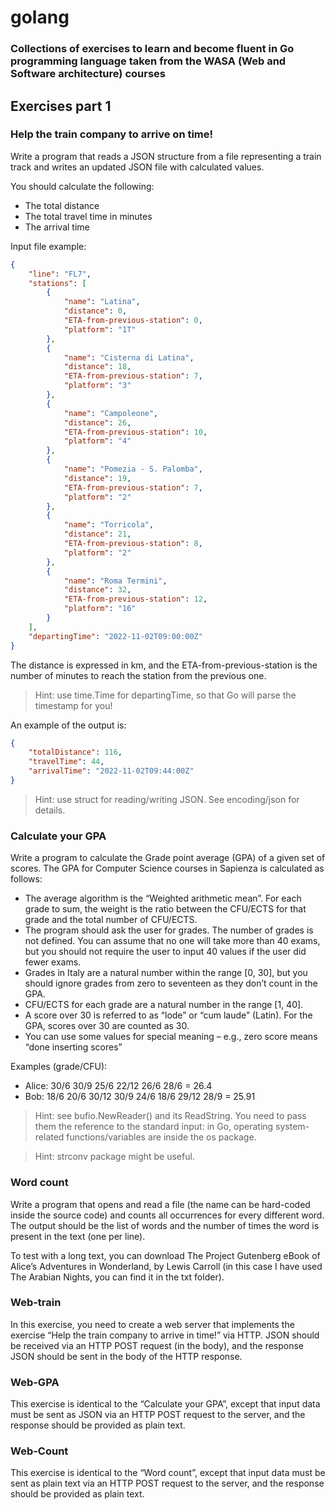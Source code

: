 # golang 
### Collections of exercises to learn and become fluent in Go programming language taken from the WASA (Web and Software architecture) courses

## Exercises part 1

### Help the train company to arrive on time!

Write a program that reads a JSON structure from a file representing a train track and writes an updated
JSON file with calculated values.

You should calculate the following:
- The total distance
- The total travel time in minutes
- The arrival time

Input file example:
```json
{
    "line": "FL7",
    "stations": [
        {
            "name": "Latina",
            "distance": 0,
            "ETA-from-previous-station": 0,
            "platform": "1T"
        },
        {
            "name": "Cisterna di Latina",
            "distance": 18,
            "ETA-from-previous-station": 7,
            "platform": "3"
        },
        {
            "name": "Campoleone",
            "distance": 26,
            "ETA-from-previous-station": 10,
            "platform": "4"
        },
        {
            "name": "Pomezia - S. Palomba",
            "distance": 19,
            "ETA-from-previous-station": 7,
            "platform": "2"
        },
        {
            "name": "Torricola",
            "distance": 21,
            "ETA-from-previous-station": 8,
            "platform": "2"
        },
        {
            "name": "Roma Termini",
            "distance": 32,
            "ETA-from-previous-station": 12,
            "platform": "16"
        }
    ],
    "departingTime": "2022-11-02T09:00:00Z"
}
```

The distance is expressed in km, and the ETA-from-previous-station is the number of
minutes to reach the station from the previous one.

> Hint: use time.Time for departingTime, so that Go will parse the timestamp for you!

An example of the output is:
```json
{
    "totalDistance": 116,
    "travelTime": 44,
    "arrivalTime": "2022-11-02T09:44:00Z"
}
```

> Hint: use struct for reading/writing JSON. See encoding/json for details.

### Calculate your GPA

Write a program to calculate the Grade point average (GPA) of a given set of scores. The GPA for
Computer Science courses in Sapienza is calculated as follows:
- The average algorithm is the “Weighted arithmetic mean”. For each grade to sum, the weight is
the ratio between the CFU/ECTS for that grade and the total number of CFU/ECTS.
- The program should ask the user for grades. The number of grades is not defined. You can
assume that no one will take more than 40 exams, but you should not require the user to input
40 values if the user did fewer exams.
- Grades in Italy are a natural number within the range [0, 30], but you should ignore grades
from zero to seventeen as they don’t count in the GPA.
- CFU/ECTS for each grade are a natural number in the range [1, 40].
- A score over 30 is referred to as “lode” or “cum laude” (Latin). For the GPA, scores over 30 are
counted as 30.
- You can use some values for special meaning – e.g., zero score means “done inserting scores”

Examples (grade/CFU):
- Alice: 30/6 30/9 25/6 22/12 26/6 28/6 = 26.4
- Bob: 18/6 20/6 30/12 30/9 24/6 18/6 29/12 28/9 = 25.91

> Hint: see bufio.NewReader() and its ReadString. You need to pass them the reference to
> the standard input: in Go, operating system-related functions/variables are inside the os package.

> Hint: strconv package might be useful.

### Word count

Write a program that opens and read a file (the name can be hard-coded inside the source code) and
counts all occurrences for every different word. The output should be the list of words and the number
of times the word is present in the text (one per line).

To test with a long text, you can download The Project Gutenberg eBook of Alice’s Adventures in
Wonderland, by Lewis Carroll (in this case I have used The Arabian Nights, you can find it in the txt folder).

### Web-train

In this exercise, you need to create a web server that implements the exercise “Help the train company
to arrive in time!” via HTTP. JSON should be received via an HTTP POST request (in the body), and the
response JSON should be sent in the body of the HTTP response.

### Web-GPA

This exercise is identical to the “Calculate your GPA”, except that input data must be sent as JSON via
an HTTP POST request to the server, and the response should be provided as plain text.

### Web-Count

This exercise is identical to the “Word count”, except that input data must be sent as plain text via an
HTTP POST request to the server, and the response should be provided as plain text.